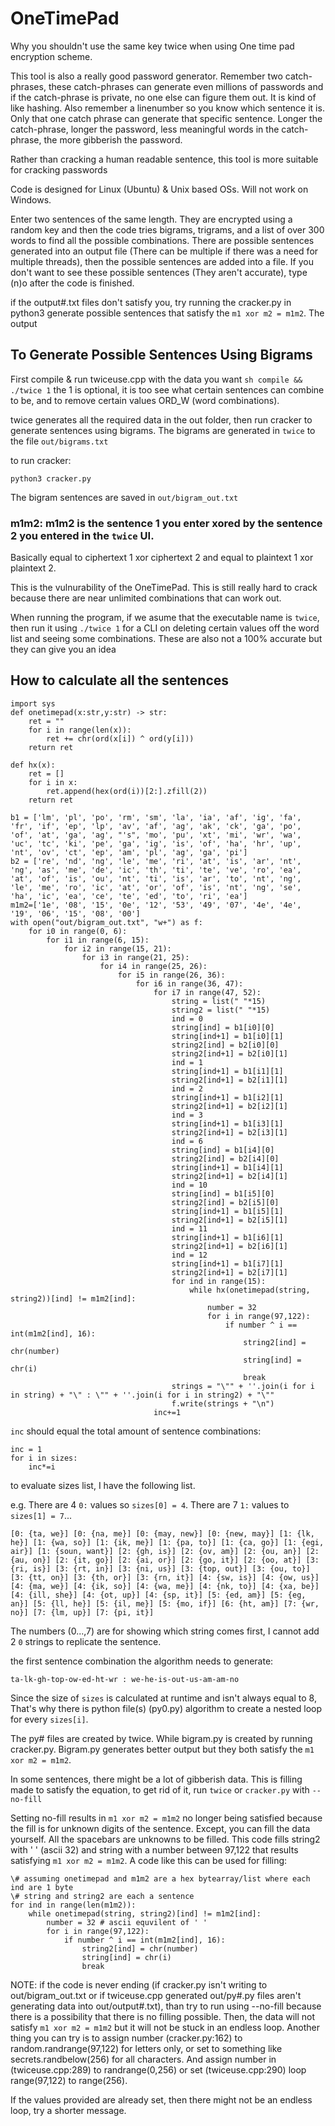 # OneTimePad


Why you shouldn't use the same key twice when using One time pad encryption scheme. 

This tool is also a really good password generator. Remember two catch-phrases, these catch-phrases can generate even millions of passwords and if the catch-phrase is private, no one else can figure them out. It is kind of like hashing. Also remember a linenumber so you know which sentence it is. Only that one catch phrase can generate that specific sentence. Longer the catch-phrase, longer the password, less meaningful words in the catch-phrase, the more gibberish the password.

Rather than cracking a human readable sentence, this tool is more suitable for cracking passwords

Code is designed for Linux (Ubuntu) & Unix based OSs. Will not work on Windows.

Enter two sentences of the same length. They are encrypted using a random key and then the code tries bigrams, trigrams, and a list of over 300 words to find all the possible combinations. There are possible sentences generated into an output file (There can be multiple if there was a need for multiple threads), then the possible sentences are added into a file. If you don't want to see these possible sentences (They aren't accurate), type (n)o after the code is finished.

if the output#.txt files don't satisfy you, try running the cracker.py in python3 generate possible sentences that satisfy the ```m1 xor m2 = m1m2```. The output
## To Generate Possible Sentences Using Bigrams

First compile \& run twiceuse.cpp with the data you want
``` sh compile && ./twice 1 ``` the 1 is optional, it is too see what certain sentences can combine to be, and to remove certain values ORD_W (word combinations).

twice generates all the required data in the out folder, then run cracker to generate sentences using bigrams. The bigrams are generated in ```twice``` to the file ```out/bigrams.txt```

to run cracker:
```
python3 cracker.py
```

The bigram sentences are saved in ```out/bigram_out.txt```

### m1m2: m1m2 is the sentence 1 you enter xored by the sentence 2 you entered in the ```twice``` UI.

Basically equal to ciphertext 1 xor ciphertext 2 and 
equal to plaintext 1 xor plaintext 2.

This is the vulnurability of the OneTimePad. This is still really hard to crack because there are near unlimited combinations that can work out.

When running the program, if we asume that the executable name is ```twice```, then run it using ```./twice 1``` for a CLI on deleting certain values off the word list and seeing some combinations. These are also not a 100% accurate but they can give you an idea


## How to calculate all the sentences
```
import sys
def onetimepad(x:str,y:str) -> str:
    ret = ""
    for i in range(len(x)):
        ret += chr(ord(x[i]) ^ ord(y[i]))
    return ret

def hx(x):
    ret = []
    for i in x:
        ret.append(hex(ord(i))[2:].zfill(2))
    return ret

b1 = ['lm', 'pl', 'po', 'rm', 'sm', 'la', 'ia', 'af', 'ig', 'fa', 'fr', 'if', 'ep', 'lp', 'av', 'af', 'ag', 'ak', 'ck', 'ga', 'po', 'of', 'at', 'ga', 'ag', "'s", 'mo', 'pu', 'xt', 'mi', 'wr', 'wa', 'uc', 'tc', 'ki', 'pe', 'ga', 'ig', 'is', 'of', 'ha', 'hr', 'up', 'nt', 'ov', 'ct', 'ep', 'am', 'pl', 'ag', 'ga', 'pi']
b2 = ['re', 'nd', 'ng', 'le', 'me', 'ri', 'at', 'is', 'ar', 'nt', 'ng', 'as', 'me', 'de', 'ic', 'th', 'ti', 'te', 've', 'ro', 'ea', 'at', 'of', 'is', 'ou', 'nt', 'ti', 'is', 'ar', 'to', 'nt', 'ng', 'le', 'me', 'ro', 'ic', 'at', 'or', 'of', 'is', 'nt', 'ng', 'se', 'ha', 'ic', 'ea', 'ce', 'te', 'ed', 'to', 'ri', 'ea']
m1m2=['1e', '08', '15', '0e', '12', '53', '49', '07', '4e', '4e', '19', '06', '15', '08', '00']
with open("out/bigram_out.txt", "w+") as f:
    for i0 in range(0, 6):
        for i1 in range(6, 15):
            for i2 in range(15, 21):
                for i3 in range(21, 25):
                    for i4 in range(25, 26):
                        for i5 in range(26, 36):
                            for i6 in range(36, 47):
                                for i7 in range(47, 52):
                                    string = list(" "*15)
                                    string2 = list(" "*15)
                                    ind = 0
                                    string[ind] = b1[i0][0]
                                    string[ind+1] = b1[i0][1]
                                    string2[ind] = b2[i0][0]
                                    string2[ind+1] = b2[i0][1]
                                    ind = 1
                                    string[ind+1] = b1[i1][1]
                                    string2[ind+1] = b2[i1][1]
                                    ind = 2
                                    string[ind+1] = b1[i2][1]
                                    string2[ind+1] = b2[i2][1]
                                    ind = 3
                                    string[ind+1] = b1[i3][1]
                                    string2[ind+1] = b2[i3][1]
                                    ind = 6
                                    string[ind] = b1[i4][0]
                                    string2[ind] = b2[i4][0]
                                    string[ind+1] = b1[i4][1]
                                    string2[ind+1] = b2[i4][1]
                                    ind = 10
                                    string[ind] = b1[i5][0]
                                    string2[ind] = b2[i5][0]
                                    string[ind+1] = b1[i5][1]
                                    string2[ind+1] = b2[i5][1]
                                    ind = 11
                                    string[ind+1] = b1[i6][1]
                                    string2[ind+1] = b2[i6][1]
                                    ind = 12
                                    string[ind+1] = b1[i7][1]
                                    string2[ind+1] = b2[i7][1]
                                    for ind in range(15):
                                        while hx(onetimepad(string, string2))[ind] != m1m2[ind]:
                                            number = 32
                                            for i in range(97,122):
                                                if number ^ i == int(m1m2[ind], 16):
                                                    string2[ind] = chr(number)
                                                    string[ind] = chr(i)
                                                    break
                                    strings = "\"" + ''.join(i for i in string) + "\" : \"" + ''.join(i for i in string2) + "\""
                                    f.write(strings + "\n")
                                inc+=1
```
```inc``` should equal the total amount of sentence combinations:

```
inc = 1
for i in sizes:
    inc*=i
```


to evaluate sizes list, I have the following list.

e.g.   There are 4 ```0:``` values so ```sizes[0] = 4```. There are 7 ```1:``` values to ```sizes[1] = 7```...

```
[0: {ta, we}] [0: {na, me}] [0: {may, new}] [0: {new, may}] [1: {lk, he}] [1: {wa, so}] [1: {ik, me}] [1: {pa, to}] [1: {ca, go}] [1: {egi, air}] [1: {soun, want}] [2: {gh, is}] [2: {ov, am}] [2: {ou, an}] [2: {au, on}] [2: {it, go}] [2: {ai, or}] [2: {go, it}] [2: {oo, at}] [3: {ri, is}] [3: {rt, in}] [3: {ni, us}] [3: {top, out}] [3: {ou, to}] [3: {tt, on}] [3: {th, or}] [3: {rn, it}] [4: {sw, is}] [4: {ow, us}] [4: {ma, we}] [4: {ik, so}] [4: {wa, me}] [4: {nk, to}] [4: {xa, be}] [4: {ill, she}] [4: {ot, up}] [4: {sp, it}] [5: {ed, am}] [5: {eg, an}] [5: {ll, he}] [5: {il, me}] [5: {mo, if}] [6: {ht, am}] [7: {wr, no}] [7: {lm, up}] [7: {pi, it}] 

```
The numbers (0...,7) are for showing which string comes first, I cannot add 2 ```0``` strings to replicate the sentence.

the first sentence combination the algorithm needs to generate:

```ta-lk-gh-top-ow-ed-ht-wr : we-he-is-out-us-am-am-no```

Since the size of ```sizes``` is calculated at runtime and isn't always equal to 8, That's why there is python file(s) (py0.py) algorithm to create a nested loop for every ```sizes[i]```.

The py# files are created by twice. While bigram.py is created by running cracker.py. Bigram.py generates better output but they both satisfy the ```m1 xor m2 = m1m2```.

In some sentences, there might be a lot of gibberish data. This is filling made to satisfy the equation, to get rid of it, run ```twice``` or ```cracker.py``` with ```--no-fill```

Setting no-fill results in ```m1 xor m2 = m1m2``` no longer being satisfied because the fill is for unknown digits of the sentence. Except, you can fill the data yourself. All the spacebars are unknowns to be filled. This code fills string2 with ' ' (ascii 32) and string with a number between 97,122 that results satisfying ```m1 xor m2 = m1m2```. A code like this can be used for filling:
```
\# assuming onetimepad and m1m2 are a hex bytearray/list where each ind are 1 byte
\# string and string2 are each a sentence
for ind in range(len(m1m2)):
    while onetimepad(string, string2)[ind] != m1m2[ind]:
        number = 32 # ascii equvilent of ' '
        for i in range(97,122):
            if number ^ i == int(m1m2[ind], 16):
                string2[ind] = chr(number)
                string[ind] = chr(i)
                break
```

NOTE: if the code is never ending (if cracker.py isn't writing to out/bigram_out.txt or if twiceuse.cpp generated out/py#.py files aren't generating data into out/output#.txt), than try to run using --no-fill because there is a possibility that there is no filling possible. Then, the data will not satisfy ```m1 xor m2 = m1m2``` but it will not be stuck in an endless loop. Another thing you can try is to assign number (cracker.py:162) to random.randrange(97,122) for letters only, or set to something like secrets.randbelow(256) for all characters. And assign number in (twiceuse.cpp:289) to randrange(0,256) or set (twiceuse.cpp:290) loop range(97,122) to range(256).

If the values provided are already set, then there might not be an endless loop, try a shorter message.
